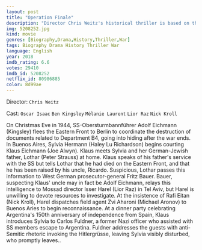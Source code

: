 ```yaml
---
layout: post
title: "Operation Finale"
description: "Director Chris Weitz's historical thriller is based on the story of how a group of Israeli secret agents arrested notorious SS officer Adolf Eichmann - the man who masterminded the Final Solution - in Argentina. Oscar Isaac plays the legendary Mossad agent Peter Malkin, while Ben Kingsley plays his emotionally manipulative arch-nemesis. After tracking Eichmann down to Buenos Aires, Malkin and his men captured him and brought him to Israel for a historic 8-month trial..."
img: 5208252.jpg
kind: movie
genres: [Biography,Drama,History,Thriller,War]
tags: Biography Drama History Thriller War 
language: English
year: 2018
imdb_rating: 6.6
votes: 29410
imdb_id: 5208252
netflix_id: 80986885
color: 8d99ae
---
```

Director: `Chris Weitz`  

Cast: `Oscar Isaac` `Ben Kingsley` `Mélanie Laurent` `Lior Raz` `Nick Kroll` 

On Christmas Eve in 1944, SS-Obersturmbannführer Adolf Eichmann (Kingsley) flees the Eastern Front to Berlin to coordinate the destruction of documents related to Department B4, going into hiding after the war ends. In Buenos Aires, Sylvia Hermann (Haley Lu Richardson) begins courting Klaus Eichmann (Joe Alwyn). Klaus meets Sylvia and her German-Jewish father, Lothar (Peter Strauss) at home. Klaus speaks of his father's service with the SS but tells Lothar that he had died on the Eastern Front, and that he has been raised by his uncle, Ricardo. Suspicious, Lothar passes this information to West German prosecutor-general Fritz Bauer. Bauer, suspecting Klaus' uncle may in fact be Adolf Eichmann, relays this intelligence to Mossad director Isser Harel (Lior Raz) in Tel Aviv, but Harel is unwilling to devote resources to investigate. At the insistence of Rafi Eitan (Nick Kroll), Harel dispatches field agent Zvi Aharoni (Michael Aronov) to Buenos Aries to begin reconnaissance. At a dinner party celebrating Argentina's 150th anniversary of independence from Spain, Klaus introduces Sylvia to Carlos Fuldner, a former Nazi officer who assisted with SS members escape to Argentina. Fuldner addresses the guests with anti-Semitic rhetoric invoking the Hitlergrüsse, leaving Sylvia visibly disturbed, who promptly leaves..